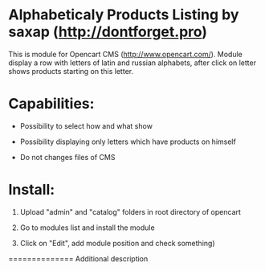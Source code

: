 Alphabeticaly Products Listing by saxap (http://dontforget.pro)
==============
This is module for Opencart CMS (http://www.opencart.com/). Module display a row with letters of latin and russian alphabets, after click on letter shows products starting on this letter.

Capabilities:
==============
- Possibility to select how and what show

- Possibility displaying only letters which have products on himself

- Do not changes files of CMS

Install:
==============
1) Upload "admin" and "catalog" folders in root directory of opencart

2) Go to modules list and install the module

3) Click on "Edit", add module position and check something) 

==============
Additional description 